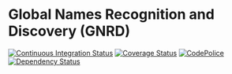 Global Names Recognition and Discovery (GNRD)
=============================================

[![Continuous Integration Status][ci_img]][ci]
[![Coverage Status][coverage_img]][coverage]
[![CodePolice][qc_img]][qc]
[![Dependency Status][gems_img]][gems]

[ci_img]: https://secure.travis-ci.org/GlobalNamesArchitecture/gnrd.svg
[ci]: http://travis-ci.org/GlobalNamesArchitecture/gnrd
[coverage_img]: https://coveralls.io/repos/github/GlobalNamesArchitecture/gnrd/badge.svg?branch=master
[coverage]: https://coveralls.io/github/GlobalNamesArchitecture/gnrd?branch=master
[qc_img]: https://codeclimate.com/github/GlobalNamesArchitecture/gnrd.svg
[qc]: https://codeclimate.com/github/GlobalNamesArchitecture/gnrd
[gems_img]: https://gemnasium.com/GlobalNamesArchitecture/gnrd.svg
[gems]: https://gemnasium.com/GlobalNamesArchitecture/gnrd
[5]: http://docs.vagrantup.com/v2/getting-started/index.html
[6]: http://docs.vagrantup.com/v2/installation/
[7]: https://www.virtualbox.org/wiki/Downloads
